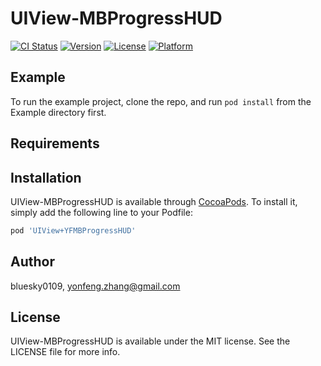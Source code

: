 # UIView-MBProgressHUD

[![CI Status](http://img.shields.io/travis/bluesky0109/UIView-MBProgressHUD.svg?style=flat)](https://travis-ci.org/bluesky0109/UIView-MBProgressHUD)
[![Version](https://img.shields.io/cocoapods/v/UIView-MBProgressHUD.svg?style=flat)](http://cocoapods.org/pods/UIView-MBProgressHUD)
[![License](https://img.shields.io/cocoapods/l/UIView-MBProgressHUD.svg?style=flat)](http://cocoapods.org/pods/UIView-MBProgressHUD)
[![Platform](https://img.shields.io/cocoapods/p/UIView-MBProgressHUD.svg?style=flat)](http://cocoapods.org/pods/UIView-MBProgressHUD)

## Example

To run the example project, clone the repo, and run `pod install` from the Example directory first.

## Requirements

## Installation

UIView-MBProgressHUD is available through [CocoaPods](http://cocoapods.org). To install
it, simply add the following line to your Podfile:

```ruby
pod 'UIView+YFMBProgressHUD'
```

## Author

bluesky0109, yonfeng.zhang@gmail.com

## License

UIView-MBProgressHUD is available under the MIT license. See the LICENSE file for more info.
